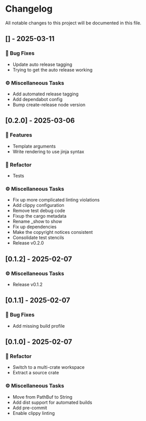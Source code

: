 # Changelog

All notable changes to this project will be documented in this file.

## [] - 2025-03-11

### 🐛 Bug Fixes

- Update auto release tagging
- Trying to get the auto release working

### ⚙️ Miscellaneous Tasks

- Add automated release tagging
- Add dependabot config
- Bump create-release node version

## [0.2.0] - 2025-03-06

### 🚀 Features

- Template arguments
- Write rendering to use jinja syntax

### 🚜 Refactor

- Tests

### ⚙️ Miscellaneous Tasks

- Fix up more complicated linting violations
- Add clippy configuration
- Remove test debug code
- Fixup the cargo metadata
- Rename _show to show
- Fix up dependencies
- Make the copyright notices consistent
- Consolidate test stencils
- Release v0.2.0

## [0.1.2] - 2025-02-07

### ⚙️ Miscellaneous Tasks

- Release v0.1.2

## [0.1.1] - 2025-02-07

### 🐛 Bug Fixes

- Add missing build profile

## [0.1.0] - 2025-02-07

### 🚜 Refactor

- Switch to a multi-crate workspace
- Extract a source crate

### ⚙️ Miscellaneous Tasks

- Move from PathBuf to String
- Add dist support for automated builds
- Add pre-commit
- Enable clippy linting

<!-- generated by git-cliff -->
